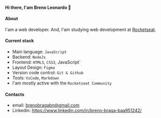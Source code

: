 #### Hi there, I'am Breno Leonardo 👋

#### About
I'am a web developer. And, I'am studying web development at [Rocketseat](https://www.rocketseat.com.br/).

#### Current stack
- Main language: `JavaScript`
- Backend: `NodeJs`
- Frontend: `HTML5`, `CSS3`, JavaScript`
- Layout Design: `Figma`
- Version code control: `Git & Github`
- Tools: `VsCode`, `Markdown`
- I'am mostly active with the `Rocketseat Community`

#### Contacts

- email: brenobragabn@gmail.com
- Linkedin: https://www.linkedin.com/in/breno-braga-baa951242/

